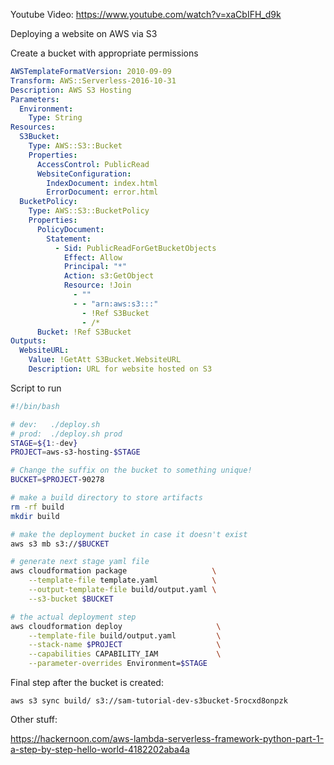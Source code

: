 Youtube Video: https://www.youtube.com/watch?v=xaCbIFH_d9k

Deploying a website on AWS via S3

Create a bucket with appropriate permissions

```yaml
AWSTemplateFormatVersion: 2010-09-09
Transform: AWS::Serverless-2016-10-31
Description: AWS S3 Hosting
Parameters:
  Environment:
    Type: String
Resources:
  S3Bucket:
    Type: AWS::S3::Bucket
    Properties:
      AccessControl: PublicRead
      WebsiteConfiguration:
        IndexDocument: index.html
        ErrorDocument: error.html
  BucketPolicy:
    Type: AWS::S3::BucketPolicy
    Properties:
      PolicyDocument:
        Statement:
          - Sid: PublicReadForGetBucketObjects
            Effect: Allow
            Principal: "*"
            Action: s3:GetObject
            Resource: !Join
              - ""
              - - "arn:aws:s3:::"
                - !Ref S3Bucket
                - /*
      Bucket: !Ref S3Bucket
Outputs:
  WebsiteURL:
    Value: !GetAtt S3Bucket.WebsiteURL
    Description: URL for website hosted on S3
```

Script to run

```sh
#!/bin/bash

# dev:   ./deploy.sh
# prod:  ./deploy.sh prod
STAGE=${1:-dev}
PROJECT=aws-s3-hosting-$STAGE

# Change the suffix on the bucket to something unique!
BUCKET=$PROJECT-90278

# make a build directory to store artifacts
rm -rf build
mkdir build

# make the deployment bucket in case it doesn't exist
aws s3 mb s3://$BUCKET

# generate next stage yaml file
aws cloudformation package                   \
    --template-file template.yaml            \
    --output-template-file build/output.yaml \
    --s3-bucket $BUCKET

# the actual deployment step
aws cloudformation deploy                     \
    --template-file build/output.yaml         \
    --stack-name $PROJECT                     \
    --capabilities CAPABILITY_IAM             \
    --parameter-overrides Environment=$STAGE
```

Final step after the bucket is created:

`aws s3 sync build/ s3://sam-tutorial-dev-s3bucket-5rocxd8onpzk`

Other stuff:

https://hackernoon.com/aws-lambda-serverless-framework-python-part-1-a-step-by-step-hello-world-4182202aba4a
